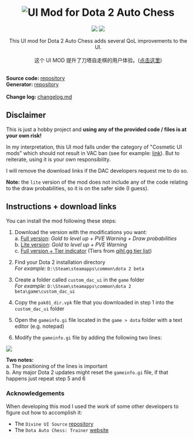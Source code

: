 <h1 align="center">
   <img src="https://github.com/auto-chess-ui-mod/download/raw/master/images/banner_img.PNG" alt="UI Mod for Dota 2 Auto Chess" title="UI Mod for Dota 2 Auto Chess" />
</h1>
<p align="center">  
 <a href="https://opensource.org/licenses/MIT"><img src="https://img.shields.io/badge/license-MIT-blue.svg"></a>
 <a href="https://www.paypal.com/cgi-bin/webscr?cmd=_s-xclick&hosted_button_id=2UKM4JREAPTBG"><img src="https://img.shields.io/badge/buy%20me%20some-candy-yellow.svg"></a>
 
</p>

<p align="center">
  This UI mod for Dota 2 Auto Chess adds several QoL improvements to the UI. <br><br>  
  这个 UI MOD 提升了刀塔自走棋的用户体验。(<a href="https://github.com/auto-chess-ui-mod/download/blob/master/readme_cn.md">点击这里</a>) <br><br>
  
  <span><strong>Source code: </strong><a href="https://github.com/auto-chess-ui-mod/source ">repository </a></span><br>
  <span><strong>Generator: </strong><a href="https://github.com/auto-chess-ui-mod/generator">repository</a></span><br><br>
  <span><strong>Change log: </strong><a href="https://github.com/auto-chess-ui-mod/source/blob/master/changelog.md">changelog.md</a></span>
</p>

## Disclaimer

This is just a hobby project and **using any of the provided code / files is at your own risk!**

In my interpretation, this UI mod falls under the category of "Cosmetic UI mods" which should not result in VAC ban (see for example: [link](https://dota2.gamepedia.com/Ban#Exceptions)). But to reiterate, using it is your own responsibility. 

I will remove the download links if the DAC developers request me to do so. 

**Note:** the `lite` version of the mod does not include any of the code relating to the draw probabilities, so it is on the safer side (I guess). 

## Instructions + download links

You can install the mod following these steps:  

1. Download the version with the modifications you want:  
a. [Full version](https://github.com/auto-chess-ui-mod/download/raw/master/vpk/full/pak01_dir.vpk): *Gold to level up + PVE Warning + Draw probabilities*   
b. [Lite version](https://github.com/auto-chess-ui-mod/download/raw/master/vpk/lite/pak01_dir.vpk): *Gold to level up + PVE Warning*   
c. [Full version + Tier indicator](https://github.com/auto-chess-ui-mod/download/raw/master/vpk/full_tier/pak01_dir.vpk) (Tiers from [qihl.gg tier list](https://qihl.gg/tierlist))

2. Find your Dota 2 installation directory  
   *For example:* `D:\Steam\steamapps\common\dota 2 beta`
   
3. Create a folder called `custom_dac_ui` in the `game` folder  
*For example:* `D:\Steam\steamapps\common\dota 2 beta\game\custom_dac_ui`

4. Copy the  `pak01_dir.vpk` file that you downloaded in step 1 into the `custom_dac_ui` folder

5. Open the `gameinfo.gi` file located in the `game > dota` folder with a text editor (e.g. notepad)  

6. Modify the `gameinfo.gi` file by adding the following two lines:

![](https://github.com/auto-chess-ui-mod/download/raw/master/images/modify_gameinfo.PNG)

**Two notes:**  
a. The positioning of the lines is important  
b. Any major Dota 2 updates might reset the `gameinfo.gi` file, if that happens just repeat step 5 and 6

### Acknowledgements

When developing this mod I used the work of some other developers to figure out how to accomplish it:

* The `Divine UI Source` [repository](https://github.com/dota2-divine-ui/divine-ui-source)  
* The `Dota Auto Chess: Trainer` [website](https://dota2chess.com/)
